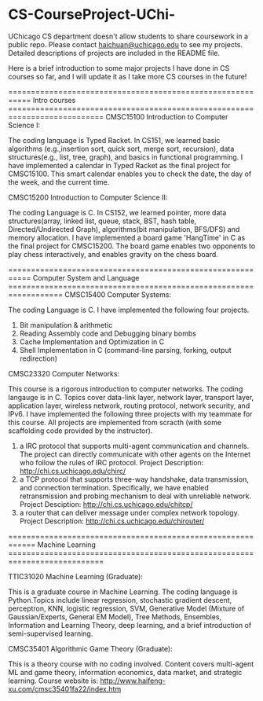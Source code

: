 # CS-CourseProject-UChi-
UChicago CS department doesn't allow students to share coursework in a public repo. Please contact haichuan@uchicago.edu to see my projects. Detailed descriptions of projects are included in the README file.

Here is a brief introduction to some major projects I have done in CS courses so far, and I will update it as I take more CS courses in the future!

=========================================================== Intro courses ===========================================================================
CMSC15100 Introduction to Computer Science I:

The coding language is Typed Racket. In CS151, we learned basic algorithms (e.g.,insertion sort, quick sort, merge sort, recursion), data structures(e.g., list, tree, graph), and basics in functional programming. I have implemented a calendar in Typed Racket as the final project for CMSC15100. This smart calendar enables you to check the date, the day of the week, and the current time.

CMSC15200 Introduction to Computer Science II:

The coding Language is C. In CS152, we learned pointer, more data structures(array, linked list, queue, stack, BST, hash table, Directed/Undirected Graph), algorithms(bit manipulation, BFS/DFS) and memory allocation. I have implemented a board game 'HangTime' in C as the final project for CMSC15200. The board game enables two opponents to play chess interactively, and enables gravity on the chess board.

=========================================================== Computer System and Language ==================================================================
CMSC15400 Computer Systems:

The coding Language is C. I have implemented the following four projects.
1) Bit manipulation & arithmetic
2) Reading Assembly code and Debugging binary bombs
3) Cache Implementation and Optimization in C
4) Shell Implementation in C (command-line parsing, forking, output redirection)

CMSC23320 Computer Networks:

This course is a rigorous introduction to computer networks. The coding langauge is in C. Topics cover data-link layer, network layer, transport layer, application layer, wireless network, routing protocol, network security, and IPv6.
I have implemented the following three projects with my teammate for this course. All projects are implemented from scracth (with some scaffolding code provided by the instructor).
1) a IRC protocol that supports multi-agent communication and channels. The project can directly communicate with other agents on the Internet who follow
the rules of IRC protocol. Project Description: http://chi.cs.uchicago.edu/chirc/
2) a TCP protocol that supports three-way handshake, data transmission, and connection termination. Specifically, we have enabled retransmission and 
probing mechanism to deal with unreliable network. Project Desciption: http://chi.cs.uchicago.edu/chitcp/
3) a router that can deliver message under complex network topology. Project Description: http://chi.cs.uchicago.edu/chirouter/

============================================================ Machine Learning ===========================================================================

TTIC31020 Machine Learning (Graduate):

This is a graduate course in Machine Learning. The coding language is Python.Topics include linear regression, stochastic gradient descent, perceptron, KNN, logistic regression, SVM, Generative Model (Mixture of Gaussian/Experts, General EM Model), Tree Methods, Ensembles, Information and Learning Theory, deep learning, and a brief introduction of semi-supervised learning.

CMSC35401 Algorithmic Game Theory (Graduate):

This is a theory course with no coding involved. Content covers multi-agent ML and game theory, information economics, data market, and strategic learning.
Course website is: http://www.haifeng-xu.com/cmsc35401fa22/index.htm

